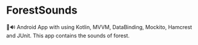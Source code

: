 # ForestSounds
🌲🔊 Android App with using Kotlin, MVVM, DataBinding, Mockito, Hamcrest and JUnit. This app contains the sounds of forest.
